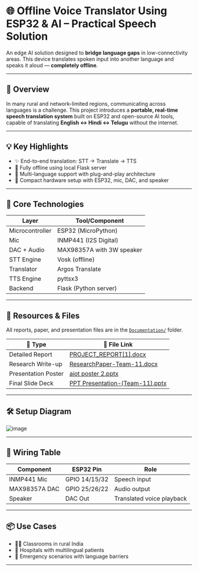 # 🌐 Offline Voice Translator Using ESP32 & AI – Practical Speech Solution

An edge AI solution designed to **bridge language gaps** in low-connectivity areas. This device translates spoken input into another language and speaks it aloud — **completely offline**.

---

## 🧠 Overview

In many rural and network-limited regions, communicating across languages is a challenge. This project introduces a **portable, real-time speech translation system** built on ESP32 and open-source AI tools, capable of translating **English ↔ Hindi ↔ Telugu** without the internet.

---

## 💡 Key Highlights

- ✨ End-to-end translation: STT → Translate → TTS
- 📶 Fully offline using local Flask server
- 💬 Multi-language support with plug-and-play architecture
- 🧩 Compact hardware setup with ESP32, mic, DAC, and speaker

---

## 🔧 Core Technologies

| Layer        | Tool/Component               |
|-------------|------------------------------|
| Microcontroller | ESP32 (MicroPython)         |
| Mic          | INMP441 (I2S Digital)        |
| DAC + Audio  | MAX98357A with 3W speaker    |
| STT Engine   | Vosk (offline)               |
| Translator   | Argos Translate              |
| TTS Engine   | pyttsx3                      |
| Backend      | Flask (Python server)        |

---

## 📁 Resources & Files

All reports, paper, and presentation files are in the [`Documentation/`](./Documentation/) folder.

| 📄 Type              | 📎 File Link |
|----------------------|-------------|
| Detailed Report      | [PROJECT_REPORT[1].docx](./Documentation/PROJECT_REPORT%5B1%5D.docx) |
| Research Write-up    | [ResearchPaper-Team-11.docx](./Documentation/ResearchPaper-Team-11.docx) |
| Presentation Poster  | [aiot poster 2.pptx](./Documentation/aiot%20poster%202.pptx) |
| Final Slide Deck     | [PPT Presentation-(Team-11).pptx](./Documentation/PPT%20Presentation-(Team-11).pptx) |

---

## 🛠️ Setup Diagram

![image](https://github.com/user-attachments/assets/86a8e03f-2920-4737-9d3c-6953050ec5b6)


---

## 🔌 Wiring Table

| Component     | ESP32 Pin | Role                   |
|---------------|------------|------------------------|
| INMP441 Mic   | GPIO 14/15/32 | Speech input          |
| MAX98357A DAC | GPIO 25/26/22 | Audio output          |
| Speaker       | DAC Out    | Translated voice playback |

---

## 📦 Use Cases

- 👩‍🏫 Classrooms in rural India
- 🏥 Hospitals with multilingual patients
- 🛑 Emergency scenarios with language barriers

---

